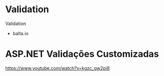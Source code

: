 # Validation
Validation

- balta.io
# ASP.NET Validações Customizadas
https://www.youtube.com/watch?v=kgzc_gw2pi8
